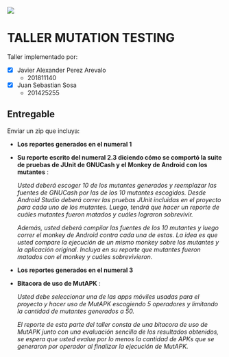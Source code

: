 ![](https://raw.github.com/jssosa10/Taller-MutationTesting/master/common/images/logo-uniandes.png)

# TALLER MUTATION TESTING

Taller implementado por:
- [x] Javier Alexander Perez Arevalo
    - 201811140
- [x] Juan Sebastian Sosa
    - 201425255

## Entregable
Enviar un zip que incluya:

* **Los reportes generados en el numeral 1**

* **Su reporte escrito del numeral 2.3 diciendo cómo se comportó la suite de pruebas de JUnit de GNUCash y el Monkey de Android con los mutantes** :

    *Usted deberá escoger 10 de los mutantes generados y reemplazar las fuentes de GNUCash por las de los 10 mutantes escogidos. Desde Android Studio deberá correr las pruebas JUnit incluidas en el proyecto para cada uno de los mutantes. Luego, tendrá que hacer un reporte de cuáles mutantes fueron matados y cuáles lograron sobrevivir.*

    *Además, usted deberá compilar las fuentes de los 10 mutantes y luego correr el monkey de Android contra cada una de estas. La idea es que usted compare la ejecución de un mismo monkey sobre los mutantes y la aplicación original. Incluya en su reporte que mutantes fueron matados con el monkey y cuáles sobrevivieron.*

* **Los reportes generados en el numeral 3**


* **Bitacora de uso de MutAPK** :

    *Usted debe seleccionar una de las apps móviles usadas para el proyecto y hacer uso de MutAPK escogiendo 5 operadores y limitando la cantidad de mutantes generados a 50.*

    *El reporte de esta parte del taller consta de una bitacora de uso de MutAPK junto con una evaluación sencilla de los resultados obtenidos, se espera que usted evalue por lo menos la cantidad de APKs que se generaron por operador al finalizar la ejecución de MutAPK.*
